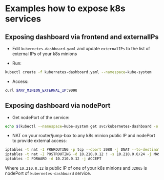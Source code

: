 Examples how to expose k8s services
===================================

Exposing dashboard via frontend and externalIPs
-----------------------------------------------

* Edit `kubernetes-dashboard.yaml` and update `externalIPs` to the list of external IPs of your k8s minions

* Run:

```bash
kubectl create -f kubernetes-dashboard.yaml --namespace=kube-system
```

* Access:

```bash
curl $ANY_MINION_EXTERNAL_IP:9090
```

Exposing dashboard via nodePort
-------------------------------

* Get nodePort of the service:

```bash
echo $(kubectl --namespace=kube-system get svc/kubernetes-dashboard -o go-template='{{(index .spec.ports 0).nodePort}}')
```

* NAT on your router/jump-box to any k8s minion public IP and nodePort to provide external access:

```bash
iptables -t nat -I PREROUTING -p tcp --dport 2080 -j DNAT --to-destination 10.210.0.12:32005
iptables -t nat -I POSTROUTING -d 10.210.0.12 ! -s 10.210.0.0/24 -j MASQUERADE
iptables -I FORWARD -d 10.210.0.12 -j ACCEPT
```

Where `10.210.0.12` is public IP of one of your k8s minions and `32005` is nodePort of `kubernetes-dashboard` service.
